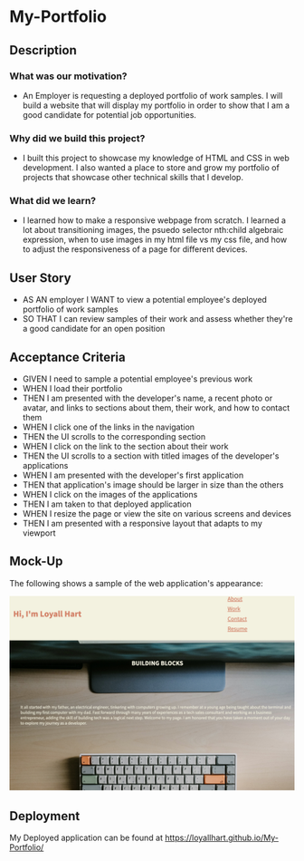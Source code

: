 # My-Portfolio

## Description

### What was our motivation?

- An Employer is requesting a deployed portfolio of work samples. I will build a website that will display my portfolio in order to show that I am a good candidate for potential job opportunities. 

### Why did we build this project?

- I built this project to showcase my knowledge of HTML and CSS in web development. I also wanted a place to store and grow my portfolio of projects that showcase other technical skills that I develop. 

### What did we learn? 
- I learned how to make a responsive webpage from scratch. I learned a lot about transitioning images, the psuedo selector nth:child algebraic expression, when to use images in my html file vs my css file, and how to adjust the responsiveness of a page for different devices. 

## User Story

- AS AN employer
I WANT to view a potential employee's deployed portfolio of work samples
- SO THAT I can review samples of their work and assess whether they're a good candidate for an open position

## Acceptance Criteria

- GIVEN I need to sample a potential employee's previous work
- WHEN I load their portfolio
- THEN I am presented with the developer's name, a recent photo or avatar, and links to sections about them, their work, and how to contact them
- WHEN I click one of the links in the navigation
- THEN the UI scrolls to the corresponding section
- WHEN I click on the link to the section about their work
- THEN the UI scrolls to a section with titled images of the developer's applications
- WHEN I am presented with the developer's first application
- THEN that application's image should be larger in size than the others
- WHEN I click on the images of the applications
- THEN I am taken to that deployed application
- WHEN I resize the page or view the site on various screens and devices
- THEN I am presented with a responsive layout that adapts to my viewport

## Mock-Up


The following shows a sample of the web application's appearance:

![](assets/images/Sample.jpg)


## Deployment 

My Deployed application can be found at https://loyallhart.github.io/My-Portfolio/
